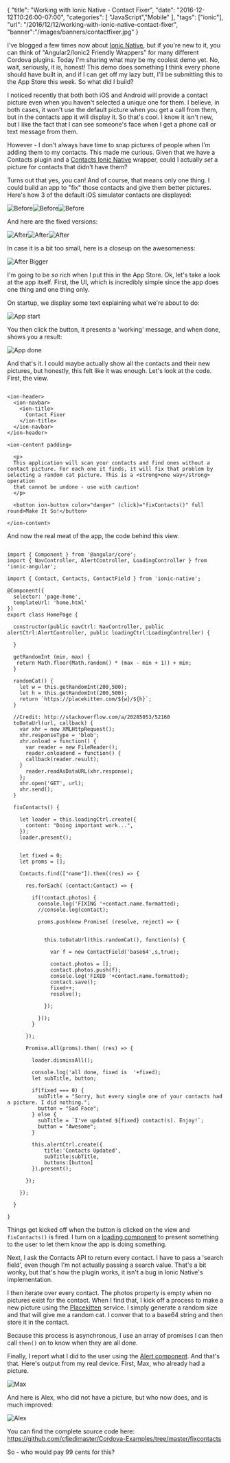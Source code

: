 
{
	"title": "Working with Ionic Native - Contact Fixer",
	"date": "2016-12-12T10:26:00-07:00",
	"categories": [
		"JavaScript","Mobile"
	],
	"tags": ["ionic"],
	"url": "/2016/12/12/working-with-ionic-native-contact-fixer",
	"banner":"/images/banners/contactfixer.jpg"
}

I've blogged a few times now about [Ionic Native](https://ionicframework.com/docs/v2/native/), but if you're new to it, you can think of "Angular2/Ionic2 Friendly Wrappers" for many different Cordova plugins. Today I'm sharing what may be my coolest demo yet. No, wait, seriously, it is, honest! This demo does something I think every phone should have built in, and if I can get off my lazy butt, I'll be submitting this to the App Store this week. So what did I build?

I noticed recently that both both iOS and Android will provide a contact picture even when you haven't selected a unique one for them. I believe, in both cases, it won't use the default picture when you get a call from them, but in the contacts app it will display it. So that's cool. I know it isn't new, but I like the fact that I can see someone's face when I get a phone call or text message from them.

However - I don't always have time to snap pictures of people when I'm adding them to my contacts. This made me curious. Given that we have a Contacts plugin and a [Contacts Ionic Native](https://ionicframework.com/docs/v2/native/contacts/) wrapper, could I actually *set* a picture for contacts that didn't have them?

Turns out that yes, you can! And of course, that means only one thing. I could build an app to "fix" those contacts and give them better pictures. Here's how 3 of the default iOS simulator contacts are displayed:

<img title="Before" src="https://static.raymondcamden.com/images/2016/12/ja1a.png" style="float:left">
<img title="Before" src="https://static.raymondcamden.com/images/2016/12/kb1a.png" style="float:left">
<img title="Before" src="https://static.raymondcamden.com/images/2016/12/ah1a.png" style="float:left">

<br clear="left" style="margin-bottom:10px">

And here are the fixed versions:

<img title="After" src="https://static.raymondcamden.com/images/2016/12/ja2.png" style="float:left">
<img title="After" src="https://static.raymondcamden.com/images/2016/12/kb2.png" style="float:left">
<img title="After" src="https://static.raymondcamden.com/images/2016/12/ah2.png" style="float:left">
<br clear="left" style="margin-bottom:10px">

In case it is a bit too small, here is a closeup on the awesomeness:

<img title="After Bigger" src="https://static.raymondcamden.com/images/2016/12/ahbig.png">

I'm going to be *so* rich when I put this in the App Store. Ok, let's take a look at the app itself. First, the UI, which is incredibly simple since the app does one thing and one thing only.

On startup, we display some text explaining what we're about to do:

![App start](https://static.raymondcamden.com/images/2016/12/cf1.png )

You then click the button, it presents a 'working' message, and when done, shows you a result:

![App done](https://static.raymondcamden.com/images/2016/12/cf2.png )

And that's it. I could maybe actually show all the contacts and their new pictures, but honestly, this felt like it was enough. Let's look at the code. First, the view.

<pre><code class="language-markup">
&lt;ion-header&gt;
  &lt;ion-navbar&gt;
    &lt;ion-title&gt;
      Contact Fixer
    &lt;&#x2F;ion-title&gt;
  &lt;&#x2F;ion-navbar&gt;
&lt;&#x2F;ion-header&gt;

&lt;ion-content padding&gt;
  
  &lt;p&gt;
  This application will scan your contacts and find ones without a contact picture. For each one it finds, it will fix that problem by selecting a random cat picture. This is a &lt;strong&gt;one way&lt;&#x2F;strong&gt; operation
  that cannot be undone - use with caution!
  &lt;&#x2F;p&gt;

  &lt;button ion-button color=&quot;danger&quot; (click)=&quot;fixContacts()&quot; full round&gt;Make It So!&lt;&#x2F;button&gt;

&lt;&#x2F;ion-content&gt;
</code></pre>

And now the real meat of the app, the code behind this view.

<pre><code class="language-javascript">
import { Component } from &#x27;@angular&#x2F;core&#x27;;
import { NavController, AlertController, LoadingController } from &#x27;ionic-angular&#x27;;

import { Contact, Contacts, ContactField } from &#x27;ionic-native&#x27;;

@Component({
  selector: &#x27;page-home&#x27;,
  templateUrl: &#x27;home.html&#x27;
})
export class HomePage {

  constructor(public navCtrl: NavController, public alertCtrl:AlertController, public loadingCtrl:LoadingController) {
    
  }

  getRandomInt (min, max) {
   return Math.floor(Math.random() * (max - min + 1)) + min;
  }
  
  randomCat() {
    let w = this.getRandomInt(200,500);
    let h = this.getRandomInt(200,500);
    return `https:&#x2F;&#x2F;placekitten.com&#x2F;${w}&#x2F;${h}`;
  }

  &#x2F;&#x2F;Credit: http:&#x2F;&#x2F;stackoverflow.com&#x2F;a&#x2F;20285053&#x2F;52160
  toDataUrl(url, callback) {
    var xhr = new XMLHttpRequest();
    xhr.responseType = &#x27;blob&#x27;;
    xhr.onload = function() {
      var reader = new FileReader();
      reader.onloadend = function() {
      callback(reader.result);
    }
      reader.readAsDataURL(xhr.response);
    };
    xhr.open(&#x27;GET&#x27;, url);
    xhr.send();
  }

  fixContacts() {

    let loader = this.loadingCtrl.create({
      content: &quot;Doing important work...&quot;,
    });
    loader.present();


    let fixed = 0;
    let proms = [];

    Contacts.find([&quot;name&quot;]).then((res) =&gt; {

      res.forEach( (contact:Contact) =&gt; {

        if(!contact.photos) {
          console.log(&#x27;FIXING &#x27;+contact.name.formatted);
          &#x2F;&#x2F;console.log(contact);

          proms.push(new Promise( (resolve, reject) =&gt; {

            
            this.toDataUrl(this.randomCat(), function(s) {

              var f = new ContactField(&#x27;base64&#x27;,s,true);

              contact.photos = [];
              contact.photos.push(f);
              console.log(&#x27;FIXED &#x27;+contact.name.formatted);
              contact.save();
              fixed++;
              resolve();
              
            });
            
          }));
        }

      });

      Promise.all(proms).then( (res) =&gt; {
        
        loader.dismissAll();

        console.log(&#x27;all done, fixed is  &#x27;+fixed);
        let subTitle, button;

        if(fixed === 0) {
          subTitle = &quot;Sorry, but every single one of your contacts had a picture. I did nothing.&quot;;
          button = &quot;Sad Face&quot;;
        } else {
          subTitle = `I&#x27;ve updated ${fixed} contact(s). Enjoy!`;
          button = &quot;Awesome&quot;;      
        }

        this.alertCtrl.create({
            title:&#x27;Contacts Updated&#x27;,
            subTitle:subTitle,
            buttons:[button]
        }).present();

      });

    });
  
  }

}
</code></pre>

Things get kicked off when the button is clicked on the view and `fixContacts()` is fired. I turn on a [loading component](https://ionicframework.com/docs/v2/components/#loading) to present something to the user to let them know the app is doing something. 

Next, I ask the Contacts API to return every contact. I have to pass a 'search field', even though I'm not actually passing a search value. That's a bit wonky, but that's how the plugin works, it isn't a bug in Ionic Native's implementation. 

I then iterate over every contact. The photos property is empty when no pictures exist for the contact. When I find that, I kick off a process to make a new picture using the [Placekitten](http://placekitten.com) service. I simply generate a random size and that will give me a random cat. I conver that to a base64 string and then store it in the contact. 

Because this process is asynchronous, I use an array of promises I can then call `then()` on to know when they are all done. 

Finally, I report what I did to the user using the [Alert component](https://ionicframework.com/docs/v2/components/#alert). And that's that. Here's output from my real device. First, Max, who already had a picture.

![Max](https://static.raymondcamden.com/images/2016/12/max.png)

And here is Alex, who did not have a picture, but who now does, and is much improved:

![Alex](https://static.raymondcamden.com/images/2016/12/alex.png)

You can find the complete source code here: https://github.com/cfjedimaster/Cordova-Examples/tree/master/fixcontacts

So - who would pay 99 cents for this?
